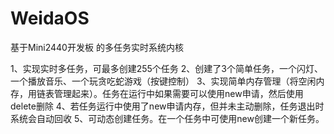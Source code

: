 # WeidaOS
基于Mini2440开发板 的多任务实时系统内核

1、实现实时多任务，可最多创建255个任务
2、创建了3个简单任务，一个闪灯、一个播放音乐、一个玩贪吃蛇游戏（按键控制）
3、实现简单内存管理（将空闲内存，用链表管理起来）。任务在运行中如果需要可以使用new申请，然后使用delete删除
4、若任务运行中使用了new申请内存，但并未主动删除，任务退出时系统会自动回收
5、可动态创建任务。在一个任务中可使用new创建一个新任务。

